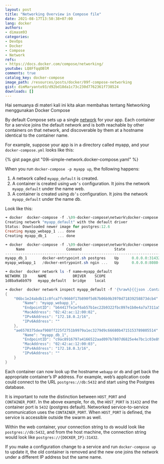 ```yaml
---
layout: post
title: "Networking Overview in Compose file"
date: 2021-08-17T13:50:38+07:00
lang: docker
authors:
- dimasm93
categories:
- DevOps
- Docker
- Compose
- Network
refs: 
- https://docs.docker.com/compose/networking/
youtube: LQ8FfqqOBlM
comments: true
catalog_key: docker-compose
image_path: /resources/posts/docker/09f-compose-networking
gist: dimMaryanto93/d92bd18da1c73c230d7762361f738524
downloads: []
---
```


Hai semuanya di materi kali ini kita akan membahas tentang Networking menggunakan Docker Compose

By default Compose sets up a single [network](https://docs.docker.com/engine/reference/commandline/network_create/) for your app. Each container for a service joins the default network and is both reachable by other containers on that network, and discoverable by them at a hostname identical to the container name.

For example, suppose your app is in a directory called myapp, and your `docker-compose.yml` looks like this:

{% gist page.gist "09i-simple-network.docker-compose.yaml" %}

When you run `docker-compose -p myapp up`, the following happens:

1. A network called `myapp_default` is created.
2. A container is created using `web’s` configuration. It joins the network `myapp_default` under the name web.
3. A container is created using `db’s` configuration. It joins the network `myapp_default` under the name db.

Look like this:

```powershell
➜ docker  docker-compose -f .\09-docker-compose\network\docker-compose.yaml -p myapp up -d
Creating network "myapp_default" with the default driver
Status: Downloaded newer image for postgres:12.6
Creating myapp_webapp_1 ... done
Creating myapp_db_1     ... done

➜ docker  docker-compose -f .\09-docker-compose\network\docker-compose.yaml -p myapp ps
     Name                   Command               State                  Ports
----------------------------------------------------------------------------------------------
myapp_db_1       docker-entrypoint.sh postgres    Up      0.0.0.0:31432->5432/tcp,:::5432->5432/tcp
myapp_webapp_1   /docker-entrypoint.sh ngin ...   Up      0.0.0.0:8080->80/tcp,:::80->80/tcp

➜ docker  docker network ls -f name=myapp_default
NETWORK ID     NAME            DRIVER    SCOPE
1d8ba9a6b979   myapp_default   bridge    local

➜ docker  docker network inspect myapp_default -f '{%raw%}{{json .Containers}}{%endraw%}' | python -m json.tool
{
    "06bc1e24abdb11c0fca7fc9660f17b890f5d67b06b9b3970d71839258873dcb4": {
        "Name": "myapp_webapp_1",
        "EndpointID": "b64417fe1ef6ab57b1ec22b9322fbc097e1b0e4a7a7311a58b46e224a380fecd",
        "MacAddress": "02:42:ac:12:00:02",
        "IPv4Address": "172.18.0.2/16",
        "IPv6Address": ""
    },
    "ae6570375deaf908ff225f2751b9979a1ec3279d9c66680b4715153789805514": {
        "Name": "myapp_db_1",
        "EndpointID": "c9ac8916797a4166522aad097b7807d6825e4e7bc1c03e8992d67bd3c61cbb1a",
        "MacAddress": "02:42:ac:12:00:03",
        "IPv4Address": "172.18.0.3/16",
        "IPv6Address": ""
    }
}
```

Each container can now look up the hostname `webapp` or `db` and get back the appropriate container’s IP address. For example, web’s application code could connect to the URL `postgres://db:5432` and start using the Postgres database. 

It is important to note the distinction between `HOST_PORT` and `CONTAINER_PORT`. In the above example, for `db`, the `HOST_PORT` is `31432` and the container port is `5432` (postgres default). Networked service-to-service communication uses the `CONTAINER_PORT`. When `HOST_PORT` is defined, the service is accessible outside the swarm as well.

Within the web container, your connection string to `db` would look like `postgres://db:5432`, and from the host machine, the connection string would look like `postgres://{DOCKER_IP}:31432`.

If you make a configuration change to a service and run `docker-compose up` to update it, the old container is removed and the new one joins the network under a different IP address but the same name. 